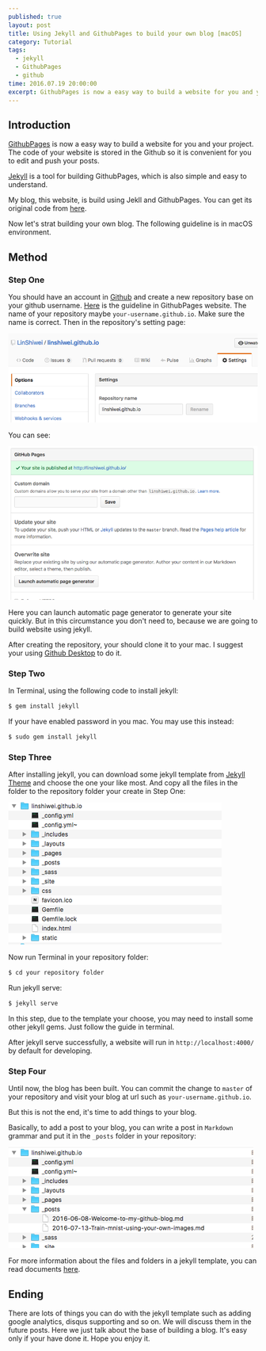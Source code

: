 ```yaml
---
published: true
layout: post
title: Using Jekyll and GithubPages to build your own blog [macOS]
category: Tutorial
tags: 
  - jekyll
  - GithubPages
  - github
time: 2016.07.19 20:00:00
excerpt: GithubPages is now a easy way to build a website for you and your project. The code of your website is stored in the Github so it is convenient for you to edit and push your posts.Jekyll is a tool for building GithubPages, which is also simple and easy to understand.
---
```

## Introduction

[GithubPages](https://pages.github.com) is now a easy way to build a website for you and your project. The code of your website is stored in the Github so it is convenient for you to edit and push your posts.

[Jekyll](https://jekyllrb.com) is a tool for building GithubPages, which is also simple and easy to understand.

My blog, this website, is build using Jekll and GithubPages. You can get its original code from [here](https://github.com/LinShiwei/linshiwei.github.io).

Now let's strat building your own blog. The following guideline is in macOS environment.

## Method

### Step One

You should have an account in [Github](https://github.com) and create a new repository base on your github username. [Here](https://pages.github.com) is the guideline in GithubPages website. The name of your repository maybe `your-username.github.io`. Make sure the name is correct. Then in the repository's setting page: 

![image](https://raw.githubusercontent.com/LinShiwei/linshiwei.github.io/master/images/屏幕快照%202016-07-19%2012.31.55.png)

You can see:

![image](https://raw.githubusercontent.com/LinShiwei/linshiwei.github.io/master/images/屏幕快照%202016-07-19%2014.18.21.png)

Here you can launch automatic page generator to generate your site quickly. But in this circumstance you don't need to, because we are going to build website using jekyll.

After creating the repository, your should clone it to your mac. I suggest your using [Github Desktop](https://desktop.github.com) to do it. 

### Step Two

In Terminal, using the following code to install jekyll:

```ruby
$ gem install jekyll
```

If your have enabled password in you mac. You may use this instead:

```ruby
$ sudo gem install jekyll
```

### Step Three

After installing jekyll, you can download some jekyll template from [Jekyll Theme](http://jekyllthemes.org) and choose the one your like most. And copy all the files in the folder to the repository folder your create in Step One:

![image](https://raw.githubusercontent.com/LinShiwei/linshiwei.github.io/master/images/屏幕快照%202016-07-19%2013.22.32.png)

Now run Terminal in your repository folder:

```ruby
$ cd your repository folder
```

Run jekyll serve:

```ruby
$ jekyll serve
```

In this step, due to the template your choose, you may need to install some other jekyll gems. Just follow the guide in terminal.

After jekyll serve successfully, a website will run in `http://localhost:4000/` by default for developing.

### Step Four

Until now, the blog has been built. You can commit the change to `master` of your repository and visit your blog at url such as `your-username.github.io`.

But this is not the end, it's time to add things to your blog.

Basically, to add a post to your blog, you can write a post in `Markdown` grammar and put it in the `_posts` folder in your repository:

![image](https://raw.githubusercontent.com/LinShiwei/linshiwei.github.io/master/images/屏幕快照%202016-07-19%2013.46.20.png)

For more information about the files and folders in a jekyll template, you can read documents [here](https://jekyllrb.com/docs/structure/).

## Ending

There are lots of things you can do with the jekyll template such as adding google analytics, disqus supporting and so on. We will discuss them in the future posts. Here we just talk about the base of building a blog. It's easy only if your have done it. Hope you enjoy it.


